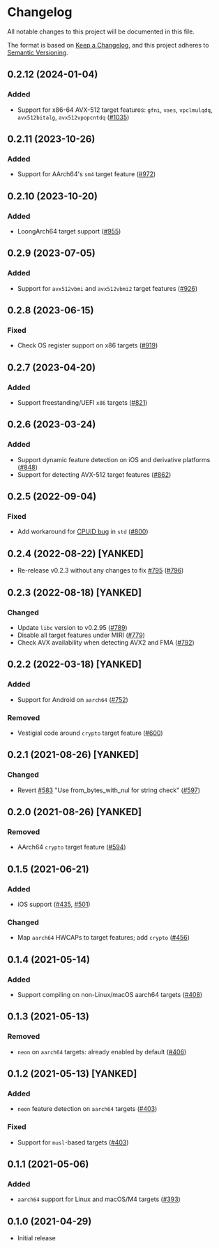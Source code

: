 # Changelog

All notable changes to this project will be documented in this file.

The format is based on [Keep a Changelog](https://keepachangelog.com/en/1.0.0/),
and this project adheres to [Semantic Versioning](https://semver.org/spec/v2.0.0.html).

## 0.2.12 (2024-01-04)
### Added
- Support for x86-64 AVX-512 target features: `gfni`, `vaes`, `vpclmulqdq`, `avx512bitalg`, `avx512vpopcntdq` ([#1035])

[#1035]: https://github.com/RustCrypto/utils/pull/1035

## 0.2.11 (2023-10-26)
### Added
- Support for AArch64's `sm4` target feature ([#972])

[#972]: https://github.com/RustCrypto/utils/pull/972

## 0.2.10 (2023-10-20)
### Added
- LoongArch64 target support ([#955])

[#955]: https://github.com/RustCrypto/utils/pull/955

## 0.2.9 (2023-07-05)
### Added
- Support for `avx512vbmi` and `avx512vbmi2` target features ([#926])

[#926]: https://github.com/RustCrypto/utils/pull/926

## 0.2.8 (2023-06-15)
### Fixed
- Check OS register support on x86 targets ([#919])

[#919]: https://github.com/RustCrypto/utils/issues/919

## 0.2.7 (2023-04-20)
### Added
- Support freestanding/UEFI `x86` targets ([#821])

[#821]: https://github.com/RustCrypto/utils/issues/821

## 0.2.6 (2023-03-24)
### Added
- Support dynamic feature detection on iOS and derivative platforms ([#848])
- Support for detecting AVX-512 target features ([#862])

[#848]: https://github.com/RustCrypto/utils/issues/848
[#862]: https://github.com/RustCrypto/utils/pull/862

## 0.2.5 (2022-09-04)
### Fixed
- Add workaround for [CPUID bug] in `std` ([#800])

[CPUID bug]: https://github.com/rust-lang/rust/issues/101346
[#800]: https://github.com/RustCrypto/utils/pull/800

## 0.2.4 (2022-08-22) [YANKED]
- Re-release v0.2.3 without any changes to fix [#795] ([#796])

[#795]: https://github.com/RustCrypto/utils/issues/795
[#796]: https://github.com/RustCrypto/utils/pull/796

## 0.2.3 (2022-08-18) [YANKED]
### Changed
- Update `libc` version to v0.2.95 ([#789])
- Disable all target features under MIRI ([#779])
- Check AVX availability when detecting AVX2 and FMA ([#792])

[#779]: https://github.com/RustCrypto/utils/pull/779
[#789]: https://github.com/RustCrypto/utils/pull/789
[#792]: https://github.com/RustCrypto/utils/pull/792

## 0.2.2 (2022-03-18) [YANKED]
### Added
- Support for Android on `aarch64` ([#752])

### Removed
- Vestigial code around `crypto` target feature ([#600])

[#600]: https://github.com/RustCrypto/utils/pull/600
[#752]: https://github.com/RustCrypto/utils/pull/752

## 0.2.1 (2021-08-26) [YANKED]
### Changed
- Revert [#583] "Use from_bytes_with_nul for string check" ([#597])

[#583]: https://github.com/RustCrypto/utils/pull/583
[#597]: https://github.com/RustCrypto/utils/pull/597

## 0.2.0 (2021-08-26) [YANKED]
### Removed
- AArch64 `crypto` target feature ([#594])

[#594]: https://github.com/RustCrypto/utils/pull/594

## 0.1.5 (2021-06-21)
### Added
- iOS support ([#435], [#501])

### Changed
- Map `aarch64` HWCAPs to target features; add `crypto` ([#456])

[#435]: https://github.com/RustCrypto/utils/pull/435
[#456]: https://github.com/RustCrypto/utils/pull/456
[#501]: https://github.com/RustCrypto/utils/pull/501

## 0.1.4 (2021-05-14)
### Added
- Support compiling on non-Linux/macOS aarch64 targets ([#408])

[#408]: https://github.com/RustCrypto/utils/pull/408

## 0.1.3 (2021-05-13)
### Removed
- `neon` on `aarch64` targets: already enabled by default ([#406])

[#406]: https://github.com/RustCrypto/utils/pull/406

## 0.1.2 (2021-05-13) [YANKED]
### Added
- `neon` feature detection on `aarch64` targets ([#403])

### Fixed
- Support for `musl`-based targets ([#403])

[#403]: https://github.com/RustCrypto/utils/pull/403

## 0.1.1 (2021-05-06)
### Added
- `aarch64` support for Linux and macOS/M4 targets ([#393])

[#393]: https://github.com/RustCrypto/utils/pull/393

## 0.1.0 (2021-04-29)
- Initial release
